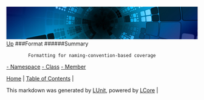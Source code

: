 ![](../Content/LCore-banner-small.png "")
[Up](../LUnit.md)
###Format
######Summary

            Formatting for naming-convention-based coverage
            
[ - Namespace](Format_Namespace.md)
[ - Class](Format_Class.md)
[ - Member](Format_Member.md)

[Home](../../README.md) | [Table of Contents](../../TableOfContents.md) | 


This markdown was generated by [LUnit](https://github.com/CodeSingularity/LUnit), powered by [LCore](https://github.com/CodeSingularity/LCore) | 

